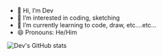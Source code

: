 - 👋 Hi, I’m Dev
- 👀 I’m interested in coding, sketching
- 🌱 I’m currently learning to code, draw, etc....etc...
- 😄 Pronouns: He/Him

<!---
devkala05/devkala05 is a ✨ special ✨ repository because its `README.md` (this file) appears on your GitHub profile.
You can click the Preview link to take a look at your changes.
--->
![Dev's GitHub stats](https://github-readme-stats.vercel.app/api?username=anuraghazra&theme=dark&show_icons=true)
